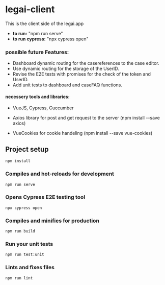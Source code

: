 # legai-client

This is the client side of the legai.app

- **to run:** "npm run serve"
- **to run cypress:** "npx cypress open"

### possible future Features:

- Dashboard dynamic routing for the casereferences to the case editor.
- Use dynamic routing for the storage of the UserID.
- Revise the E2E tests with promises for the check of the token and UserID. 
- Add unit tests to dashboard and caseFAQ functions.

#### necessery tools and libraries:

- VueJS, Cypress, Cuccumber

- Axios library for post and get request to the server (npm install --save axios)

- VueCookies for cookie handeling (npm install --save vue-cookies)

## Project setup
```
npm install
```

### Compiles and hot-reloads for development
```
npm run serve
```

### Opens Cypress E2E testing tool
```
npx cypress open
```

### Compiles and minifies for production
```
npm run build
```

### Run your unit tests
```
npm run test:unit
```

### Lints and fixes files
```
npm run lint
```
